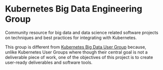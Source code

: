# Kubernetes Big Data Engineering Group

Community resource for big data and data science related software projects on techniques and best practices for integrating with Kubernetes. 

This group is different from [Kubernetes Big Data User Group](https://github.com/kubernetes/community/tree/master/ug-big-data) because, unlike Kubernetes User Groups where though their central goal is not a deliverable piece of work, one of the objectives of this project is to create user-ready deliverables and software tools.
